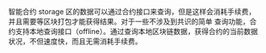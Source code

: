 智能合约 storage 区的数据可以通过合约接口来查询，但是这样会消耗手续费，并且需要等区块打包才能获得结果。对于一些不涉及到共识的简单
查询功能，合约支持本地查询接口（offline）。通过查询本地区块链数据，获得合约的当前数据状况，不但速度快，而且无需消耗手续费。